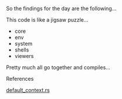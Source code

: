 
So the findings for the day are the following...

This code is like a jigsaw puzzle...

* core
* env
* system
* shells
* viewers

Pretty much all go together and compiles...

References

[default_context.rs](https://github.com/stormasm/nushell/blob/two_com_crates_a/crates/nu-command-core/src/default_context.rs)